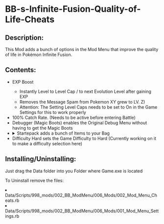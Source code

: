 # BB-s-Infinite-Fusion-Quality-of-Life-Cheats

## Description:

<p>This Mod adds a bunch of options in the Mod Menu that improve the quality of life in Pokémon Infinite Fusion.</p>

## Contents:

<ul>
  <li>EXP Boost</li>
  <ul>
    <li> Instantly Level to Level Cap / to next Evolution Level after gaining EXP</li>
    <li> Removes the Message Spam from Pokemon XY grew to LV. Z)</li>
    <li> Attention: The Setting Level Caps needs to be set to On in the Game Settings for this to work properly </li>
  </ul>
  <li>100% Catch Rate. (Needs to be active before entering Battle)</li>
  <li>Debugger (Magic Boots) enables the Original Debug Menu without having to get the Magic Boots</li>
  <li> <details>
    <summary>Startepack adds a bunch of Items to your Bag</summary>
  <ul>
    <li>999 Rare Candies</li>
    <li>999 Poké/Great/Ultra/Quickballs</li>
    <li>999 Max Repel</li>
    <li>Teleporter (Only Works after 3 Gym Badge or when Debugger is enabled)</li>
    <li>Lantern (Acts as Flash)</li>
    <li>10 Evolution Stones each/li>
    <li>Itemfinder</li>
    <li>100 Escape Rope</li>
    <li>10 Sooth Bell</li>
    <li>10 PP Max</li>
    <li>Infinite Reverser</li>
    <li>Infinite Splicer</li>
    </ul>
  </details>
  </li> 
  <li>Difficulty Hard sets the Game Difficulty to Hard (Currently working on it to make a difficulty selection here)</li>
</ul>


## Installing/Uninstalling:
<p>Just drag the Data folder into you Folder where Game.exe is located</p>
<p>To Uninstall remove the files:</p>
<li>Data/Scripts/998_mods/002_BB_ModMenu/006_Mods/002_Mod_Menu_Cheats.rb</li>
<li>Data/Scripts/998_mods/002_BB_ModMenu/006_Mods/001_Mod_Menu_Settings.rb</li>
